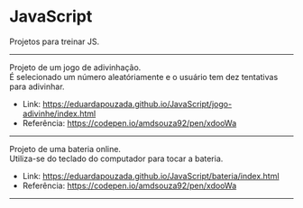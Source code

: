 # JavaScript
Projetos para treinar JS.

<hr>

Projeto de um jogo de adivinhação. <br>
É selecionado um número aleatóriamente e o usuário tem dez tentativas para adivinhar. <br>
- Link: <a href="https://eduardapouzada.github.io/JavaScript/jogo-adivinhe/index.html">https://eduardapouzada.github.io/JavaScript/jogo-adivinhe/index.html</a> <br>
- Referência: <a href="https://codepen.io/amdsouza92/pen/xdooWa">https://codepen.io/amdsouza92/pen/xdooWa</a>

<hr>

Projeto de uma bateria online. <br>
Utiliza-se do teclado do computador para tocar a bateria. <br>
- Link: <a href="https://eduardapouzada.github.io/JavaScript/bateria/index.html">https://eduardapouzada.github.io/JavaScript/bateria/index.html</a> <br>
- Referência:
<a href="https://codepen.io/amdsouza92/pen/xdooWa">https://codepen.io/amdsouza92/pen/xdooWa</a>

<hr>
